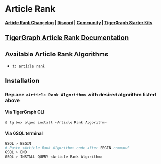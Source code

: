
# Article Rank

#### [Article Rank Changelog](https://github.com/tigergraph/gsql-graph-algorithms/blob/master/algorithms/Centrality/article_rank/CHANGELOG.md) | [Discord](https://discord.gg/vFbmPyvJJN) | [Community](https://community.tigergraph.com) | [TigerGraph Starter Kits](https://github.com/zrougamed/TigerGraph-Starter-Kits-Parser)

## [TigerGraph Article Rank Documentation](https://docs.tigergraph.com/graph-ml/current/centrality-algorithms/article-rank)

## Available Article Rank Algorithms 

* [`tg_article_rank`](https://github.com/tigergraph/gsql-graph-algorithms/blob/master/algorithms/Centrality/article_rank/tg_article_rank.gsql)

## Installation 

### Replace `<Article Rank Algorithm>` with desired algorithm listed above 

#### Via TigerGraph CLI

```bash
$ tg box algos install <Article Rank Algorithm>
```

#### Via GSQL terminal

```bash
GSQL > BEGIN
# Paste <Article Rank Algorithm> code after BEGIN command
GSQL > END 
GSQL > INSTALL QUERY <Article Rank Algorithm>
```
